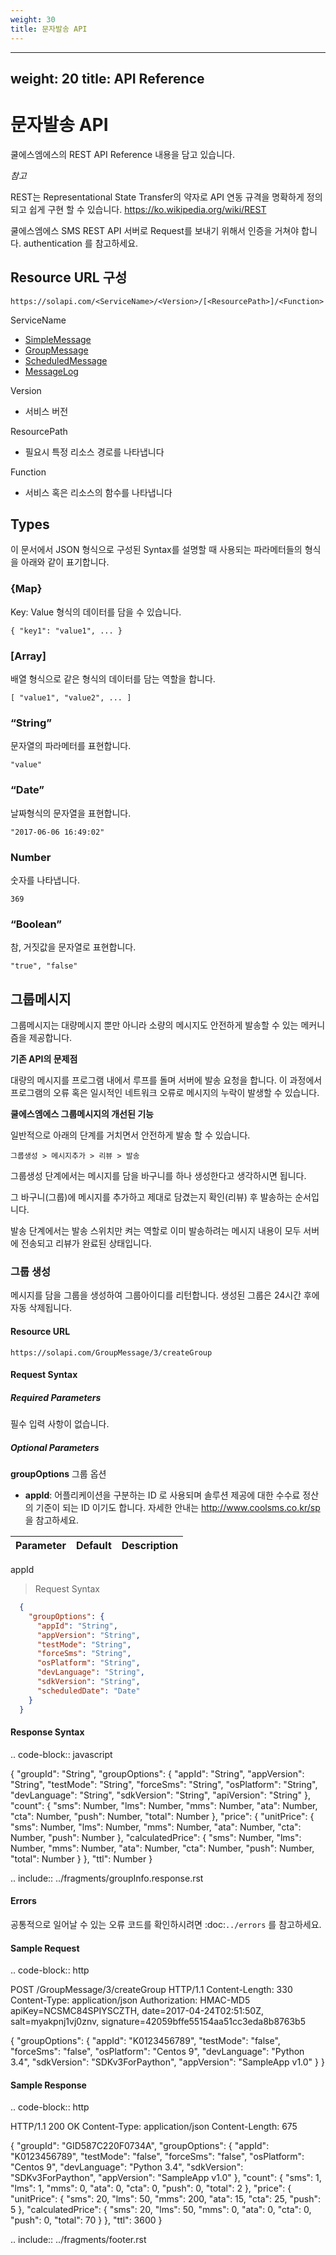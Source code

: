 ```yaml
---
weight: 30
title: 문자발송 API
---
```


---
weight: 20
title: API Reference
---

# 문자발송 API

쿨에스엠에스의 REST API Reference 내용을 담고 있습니다.

*참고*

  REST는 Representational State Transfer의 약자로 API 연동 규격을 명확하게 정의되고 쉽게 구현 할 수 있습니다. <https://ko.wikipedia.org/wiki/REST> 

쿨에스엠에스 SMS REST API 서버로 Request를 보내기 위해서 인증을 거쳐야 합니다. authentication 를 참고하세요.

## Resource URL 구성

`https://solapi.com/<ServiceName>/<Version>/[<ResourcePath>]/<Function>`

ServiceName  

- [SimpleMessage](#SimpleMessage)
- [GroupMessage](#GroupMessage)
- [ScheduledMessage](#ScheduledMessage)
- [MessageLog](#MessageLog)

Version  
  - 서비스 버전

ResourcePath  
  - 필요시 특정 리소스 경로를 나타냅니다

Function
  - 서비스 혹은 리소스의 함수를 나타냅니다

## Types

이 문서에서 JSON 형식으로 구성된 Syntax를 설명할 때 사용되는 파라메터들의 형식을 아래와 같이 표기합니다.

### {Map}
Key: Value 형식의 데이터를 담을 수 있습니다.

`
{
  "key1": "value1",
  ...
}
`

### \[Array\]  
배열 형식으로 같은 형식의 데이터를 담는 역할을 합니다.

`
[
  "value1",
  "value2",
  ...
]
`

### “String”  
문자열의 파라메터를 표현합니다.

`
"value"
`

### “Date”  
날짜형식의 문자열을 표현합니다.

`
"2017-06-06 16:49:02"
`

### Number  
숫자를 나타냅니다.

`
369
`

### “Boolean”  
참, 거짓값을 문자열로 표현합니다.

`
"true",
"false"
`
## 그룹메시지

그룹메시지는 대량메시지 뿐만 아니라 소량의 메시지도 안전하게 발송할 수 있는 메커니즘을 제공합니다.


**기존 API의 문제점**

대량의 메시지를 프로그램 내에서 루프를 돌며 서버에 발송 요청을 합니다. 이 과정에서 프로그램의 오류 혹은 일시적인 네트워크 오류로 메시지의 누락이 발생할 수 있습니다.


**쿨에스엠에스 그룹메시지의 개선된 기능**

일반적으로 아래의 단계를 거치면서 안전하게 발송 할 수 있습니다.

`그룹생성 > 메시지추가 > 리뷰 > 발송`

그룹생성 단계에서는 메시지를 담을 바구니를 하나 생성한다고 생각하시면 됩니다.

그 바구니(그룹)에 메시지를 추가하고 제대로 담겼는지 확인(리뷰) 후 발송하는 순서입니다.

발송 단계에서는 발송 스위치만 켜는 역할로 이미 발송하려는 메시지 내용이 모두 서버에 전송되고 리뷰가 완료된 상태입니다.
### 그룹 생성

메시지를 담을 그룹을 생성하여 그룹아이디를 리턴합니다. 생성된 그룹은 24시간 후에 자동 삭제됩니다.

#### Resource URL

`https://solapi.com/GroupMessage/3/createGroup`


#### Request Syntax

##### Required Parameters

필수 입력 사항이 없습니다.


##### Optional Parameters

**groupOptions** 그룹 옵션

- **appId**:
어플리케이션을 구분하는 ID 로 사용되며 솔루션 제공에 대한 수수료 정산의 기준이 되는 ID 이기도 합니다. 자세한 안내는 http://www.coolsms.co.kr/sp 을 참고하세요.

Parameter | Default | Description
----------|---------|------------
appId


> Request Syntax

```json
  {
    "groupOptions": {
      "appId": "String",
      "appVersion": "String",
      "testMode": "String",
      "forceSms": "String",
      "osPlatform": "String",
      "devLanguage": "String",
      "sdkVersion": "String",
      "scheduledDate": "Date"
    }
  }
```

#### Response Syntax

.. code-block:: javascript

  {
    "groupId": "String",
    "groupOptions": {
      "appId": "String",
      "appVersion": "String",
      "testMode": "String",
      "forceSms": "String",
      "osPlatform": "String",
      "devLanguage": "String",
      "sdkVersion": "String",
      "apiVersion": "String"
    },
    "count": {
      "sms": Number,
      "lms": Number,
      "mms": Number,
      "ata": Number,
      "cta": Number,
      "push": Number,
      "total": Number
    },
    "price": {
      "unitPrice": {
        "sms": Number,
        "lms": Number,
        "mms": Number,
        "ata": Number,
        "cta": Number,
        "push": Number
      },
      "calculatedPrice": {
        "sms": Number,
        "lms": Number,
        "mms": Number,
        "ata": Number,
        "cta": Number,
        "push": Number,
        "total": Number
      }
    },
    "ttl": Number
  }

.. include:: ../fragments/groupInfo.response.rst


#### Errors

공통적으로 일어날 수 있는 오류 코드를 확인하시려면 :doc:`../errors` 를 참고하세요.


#### Sample Request

.. code-block:: http

  POST /GroupMessage/3/createGroup HTTP/1.1
  Content-Length: 330
  Content-Type: application/json
  Authorization: HMAC-MD5 apiKey=NCSMC84SPIYSCZTH, date=2017-04-24T02:51:50Z, salt=myakpnj1vj0znv, signature=42059bffe55154aa51cc3eda8b8763b5

  {
    "groupOptions": {
      "appId": "K0123456789",
      "testMode": "false",
      "forceSms": "false",
      "osPlatform": "Centos 9",
      "devLanguage": "Python 3.4",
      "sdkVersion": "SDKv3ForPaython",
      "appVersion": "SampleApp v1.0"
    }
  }


#### Sample Response

.. code-block:: http

  HTTP/1.1 200 OK
  Content-Type: application/json
  Content-Length: 675

  {
    "groupId": "GID587C220F0734A",
    "groupOptions": {
      "appId": "K0123456789",
      "testMode": "false",
      "forceSms": "false",
      "osPlatform": "Centos 9",
      "devLanguage": "Python 3.4",
      "sdkVersion": "SDKv3ForPaython",
      "appVersion": "SampleApp v1.0"
    },
    "count": {
      "sms": 1,
      "lms": 1,
      "mms": 0,
      "ata": 0,
      "cta": 0,
      "push": 0,
      "total": 2
    },
    "price": {
      "unitPrice": {
        "sms": 20,
        "lms": 50,
        "mms": 200,
        "ata": 15,
        "cta": 25,
        "push": 5
      },
      "calculatedPrice": {
        "sms": 20,
        "lms": 50,
        "mms": 0,
        "ata": 0,
        "cta": 0,
        "push": 0,
        "total": 70
      }
    },
    "ttl": 3600
  }

.. include:: ../fragments/footer.rst

